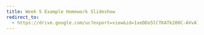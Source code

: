 ```yaml
---
title: Week 5 Example Homework Slideshow
redirect_to:
  - https://drive.google.com/uc?export=view&id=1veDDo5lCfKATk200C-AVvA7ObR2rymEM
---
```

